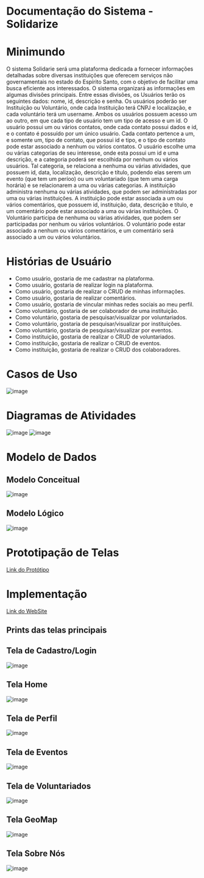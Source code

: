 # Documentação do Sistema - Solidarize
# Minimundo
O sistema Solidarie será uma plataforma dedicada a fornecer informações detalhadas sobre diversas instituições que oferecem serviços não governamentais no estado do Espírito Santo, com o objetivo de facilitar uma busca eficiente aos interessados. O sistema organizará as informações em algumas divisões principais.
Entre essas divisões, os Usuários terão os seguintes dados: nome, id, descrição e senha. Os usuários poderão ser Instituição ou Voluntário, onde cada Instituição terá CNPJ e localização, e cada voluntário terá um username. Ambos os usuários possuem acesso um ao outro, em que cada tipo de usuário tem um tipo de acesso e um id.
O usuário possui um ou vários contatos, onde cada contato possui dados e id, e o contato é possuído por um único usuário. Cada contato pertence a um, e somente um, tipo de contato, que possui id e tipo, e o tipo de contato pode estar associado a nenhum ou vários contatos.
O usuário escolhe uma ou várias categorias de seu interesse, onde esta possui um id e uma descrição, e a categoria poderá ser escolhida por nenhum ou vários usuários. Tal categoria, se relaciona a nenhuma ou várias atividades, que possuem id, data, localização, descrição e título, podendo elas serem um evento (que tem um períoo) ou um voluntariado (que tem uma carga horária) e se relacionarem a uma ou várias categorias.
A instituição administra nenhuma ou várias atividades, que podem ser administradas por uma ou várias instituições. A instituição pode estar associada a um ou vários comentários, que possuem id, instituição, data, descrição e título, e um comentário pode estar associado a uma ou várias instituições. O Voluntário participa de nenhuma ou várias atividades, que podem ser participadas por nenhum ou vários voluntários. O voluntário pode estar associado a nenhum ou vários comentários, e um comentário será associado a um ou vários voluntários.
# Histórias de Usuário
- Como usuário, gostaria de me cadastrar na plataforma.
- Como usuário, gostaria de realizar login na plataforma.
- Como usuário, gostaria de realizar o CRUD de minhas informações.
- Como usuário, gostaria de realizar comentários.
- Como usuário, gostaria de vincular minhas redes sociais ao meu perfil.
- Como voluntário, gostaria de ser colaborador de uma instituição.
- Como voluntário, gostaria de pesquisar/visualizar por voluntariados.
- Como voluntário, gostaria de pesquisar/visualizar por instituições.
- Como voluntário, gostaria de pesquisar/visualizar por eventos.
- Como instituição, gostaria de realizar o CRUD de voluntariados.
- Como instituição, gostaria de realizar o CRUD de eventos.
- Como instituição, gostaria de realizar o CRUD dos colaboradores. 
# Casos de Uso
![image](https://github.com/user-attachments/assets/964821cd-dc7f-41e0-b907-83162d8e7334)
# Diagramas de Atividades
![image](https://github.com/user-attachments/assets/7c6e9d2d-ba60-4615-b4fa-fa9a85207038)
![image](https://github.com/user-attachments/assets/36d845fe-4fee-4c4a-8868-032d1a2eb703)
# Modelo de Dados
## Modelo Conceitual
![image](https://github.com/user-attachments/assets/16d95254-134a-40c7-b1eb-105f0c439714)
## Modelo Lógico
![image](https://github.com/user-attachments/assets/04e0bfc4-daca-4975-a125-762dd7cc969d)
# Prototipação de Telas
[Link do Protótipo](https://app.appsmith.com/app/projeto-solidarize/login-667b04a8aadff8332282933e)
# Implementação
[Link do WebSite](https://ui-ongs.github.io/UI-PwbAval/)
## Prints das telas principais
## Tela de Cadastro/Login
![image](https://github.com/user-attachments/assets/7eff092b-2897-401c-bc9f-3454ad98785f)
## Tela Home
![image](https://github.com/user-attachments/assets/64438a4a-41d6-4988-84ee-8530860702f3)
## Tela de Perfil
![image](https://github.com/user-attachments/assets/de33badd-56b5-4609-a0fe-a4e5138f5b36)
## Tela de Eventos
![image](https://github.com/user-attachments/assets/53437ad0-99eb-40fb-b932-da3290e36fa9)
## Tela de Voluntariados
![image](https://github.com/user-attachments/assets/fda0461e-17a9-4078-9ddf-83837120516f)
## Tela GeoMap
![image](https://github.com/user-attachments/assets/864eb96d-6063-4cb9-a8de-0cf329e87bdf)
## Tela Sobre Nós
![image](https://github.com/user-attachments/assets/4f64e07e-fbe4-40cd-a8fd-3b504268411e)





 


